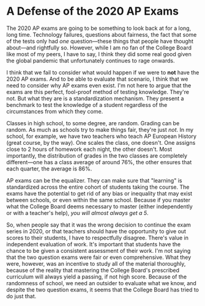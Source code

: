 # A Defense of the 2020 AP Exams

The 2020 AP exams are going to be something to look back at for a long, long time. Technology failures, questions about fairness, the fact that some of the tests only had _one_ question—these things that people have thought about—and rightfully so. However, while I am no fan of the College Board like most of my peers, I have to say, I think they did some real good given the global pandemic that unfortunately continues to rage onwards.

I think that we fail to consider what would happen if we were to **not** have the 2020 AP exams. And to be able to evaluate that scenario, I think that we need to consider why AP exams even exist. I'm not here to argue that the exams are this perfect, fool-proof method of testing knowledge. They're not. But what they are is a standardization mechanism. They present a benchmark to test the knowledge of a student regardless of the circumstances from which they come.

Classes in high school, to some degree, are random. Grading can be random. As much as schools try to make things fair, they're just _not_. In my school, for example, we have two teachers who teach AP European History (great course, by the way). One scales the class, one doesn't. One assigns close to 2 hours of homework each night, the other doesn't. Most importantly, the distribution of grades in the two classes are completely different—one has a class average of around 76%, the other ensures that each quarter, the average is 86%.

AP exams can be the equalizer. They can make sure that "learning" is standardized across the entire cohort of students taking the course. The exams have the potential to get rid of any bias or inequality that may exist between schools, or even within the same school. Because if you master what the College Board deems necessary to master (either independently or with a teacher's help), _you will almost always get a 5_.

So, when people say that it was the wrong decision to continue the exam series in 2020, or that teachers should have the opportunity to give out scores to their students, I have to respectfully disagree. There's value in independent evaluation of work. It's important that students have the chance to be given a consistent assessment of their work. I'm not saying that the two question exams were fair or even comprehensive. What they were, however, was an incentive to study all of the material thoroughly, because of the reality that mastering the College Board's prescribed curriculum will always yield a passing, if not high score. Because of the randomness of school, we need an outsider to evaluate what we know, and despite the two question exams, it seems that the College Board has tried to do just that.
